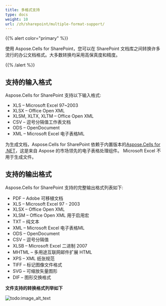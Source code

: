 ```yaml
---
title: 多格式支持
type: docs
weight: 10
url: /zh/sharepoint/multiple-format-support/
---
```


{{% alert color="primary" %}}

使用 Aspose.Cells for SharePoint，您可以在 SharePoint 文档库之间转换许多流行的办公文档格式。大多数转换均采用高保真度和精度。

{{% /alert %}}

## **支持的输入格式**

Aspose.Cells for SharePoint 支持以下输入格式:

- XLS – Microsoft Excel 97~2003
- XLSX – Office Open XML
- XLSM, XLTX, XLTM – Office Open XML
- CSV – 逗号分隔值工作表文档
- ODS – OpenDocument
- XML – Microsoft Excel 电子表格ML

为生成文档，Aspose.Cells for SharePoint 依赖于内置版本的[Aspose.Cells for .NET](https://products.aspose.com/cells/net/)，这是来自 Aspose 的市场领先的电子表格处理组件。 Microsoft Excel 不用于生成文件。

## **支持的输出格式**

Aspose.Cells for SharePoint 支持的完整输出格式列表如下:

- PDF – Adobe 可移植文档
- XLS – Microsoft Excel 97 - 2003
- XLSX – Office Open XML
- XLSM – Office Open XML 用于启用宏
- TXT – 纯文本
- XML – Microsoft Excel 电子表格ML
- ODS – OpenDocument
- CSV – 逗号分隔值
- XLSB – Microsoft Excel 二进制 2007
- MHTML – 多用途互联网邮件扩展 HTML
- XPS – XML 纸张规范
- TIFF – 标记图像文件格式
- SVG – 可缩放矢量图形
- DIF – 图形交换格式

**文件支持的转换格式列举如下** 

![todo:image_alt_text](multiple-format-support_1.png)
